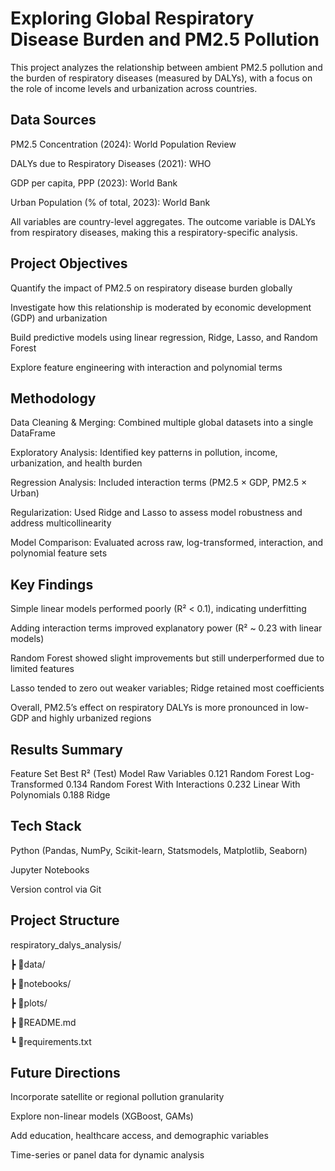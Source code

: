 # Exploring Global Respiratory Disease Burden and PM2.5 Pollution

This project analyzes the relationship between ambient PM2.5 pollution and the burden of respiratory diseases (measured by DALYs), with a focus on the role of income levels and urbanization across countries.

## Data Sources
PM2.5 Concentration (2024): World Population Review

DALYs due to Respiratory Diseases (2021): WHO

GDP per capita, PPP (2023): World Bank

Urban Population (% of total, 2023): World Bank

All variables are country-level aggregates. The outcome variable is DALYs from respiratory diseases, making this a respiratory-specific analysis.

## Project Objectives
Quantify the impact of PM2.5 on respiratory disease burden globally

Investigate how this relationship is moderated by economic development (GDP) and urbanization

Build predictive models using linear regression, Ridge, Lasso, and Random Forest

Explore feature engineering with interaction and polynomial terms

## Methodology
Data Cleaning & Merging: Combined multiple global datasets into a single DataFrame

Exploratory Analysis: Identified key patterns in pollution, income, urbanization, and health burden

Regression Analysis: Included interaction terms (PM2.5 × GDP, PM2.5 × Urban)

Regularization: Used Ridge and Lasso to assess model robustness and address multicollinearity

Model Comparison: Evaluated across raw, log-transformed, interaction, and polynomial feature sets

## Key Findings
Simple linear models performed poorly (R² < 0.1), indicating underfitting

Adding interaction terms improved explanatory power (R² ~ 0.23 with linear models)

Random Forest showed slight improvements but still underperformed due to limited features

Lasso tended to zero out weaker variables; Ridge retained most coefficients

Overall, PM2.5’s effect on respiratory DALYs is more pronounced in low-GDP and highly urbanized regions

## Results Summary
Feature Set	Best R² (Test)	Model
Raw Variables	0.121	Random Forest
Log-Transformed	0.134	Random Forest
With Interactions	0.232	Linear
With Polynomials	0.188	Ridge

## Tech Stack
Python (Pandas, NumPy, Scikit-learn, Statsmodels, Matplotlib, Seaborn)

Jupyter Notebooks

Version control via Git

## Project Structure

 respiratory_dalys_analysis/
 
 ┣ 📜data/ 
 
 ┣ 📜notebooks/  
 
 ┣ 📜plots/  
 
 ┣ 📜README.md
 
 ┗ 📜requirements.txt

## Future Directions
Incorporate satellite or regional pollution granularity

Explore non-linear models (XGBoost, GAMs)

Add education, healthcare access, and demographic variables

Time-series or panel data for dynamic analysis
